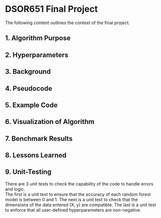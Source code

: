 # DSOR651 Final Project
The following content outlines the context of the final project.  

## 1. Algorithm Purpose

## 2. Hyperparameters

## 3. Background

## 4. Pseudocode

## 5. Example Code

## 6. Visualization of Algorithm

## 7. Benchmark Results

## 8. Lessons Learned

## 9. Unit-Testing
There are 3 unit tests to check the capability of the code to handle errors and logic.  
The first is a unit test to ensure that the accuracy of each random forest model is between 0 and 1.
The next is a unit test to check that the dimensions of the data entered (X, y) are compatible. 
The last is a unit test to enforce that all user-defined hyperparameters are non-negative. 
